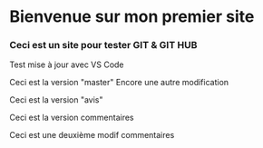 # Bienvenue sur mon premier site

### Ceci est un site pour tester GIT & GIT HUB

Test mise à jour avec VS Code

Ceci est la version "master"
Encore une autre modification

Ceci est la version "avis"

Ceci est la version commentaires

Ceci est une deuxième modif commentaires
